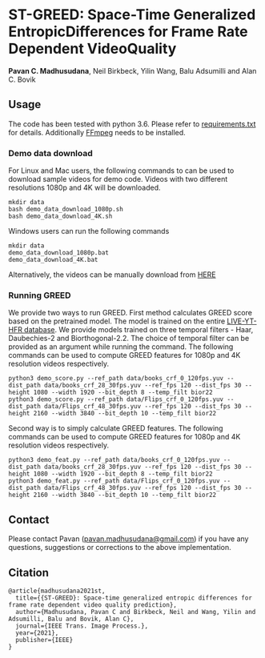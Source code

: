 # ST-GREED: Space-Time Generalized EntropicDifferences for Frame Rate Dependent VideoQuality

**Pavan C. Madhusudana**, Neil Birkbeck, Yilin Wang, Balu Adsumilli and Alan C. Bovik

## Usage
The code has been tested with python 3.6. Please refer to [requirements.txt](requirements.txt) for details.
Additionally [FFmpeg](https://ffmpeg.org/) needs to be installed.

### Demo data download
For Linux and Mac users, the following commands to can be used to download sample videos for demo code. Videos with two different resolutions 1080p and 4K will be downloaded.
```
mkdir data
bash demo_data_download_1080p.sh
bash demo_data_download_4K.sh
```
Windows users can run the following commands
```
mkdir data
demo_data_download_1080p.bat
demo_data_download_4K.bat
```
Alternatively, the videos can be manually download from [HERE](https://utexas.box.com/s/13swqajkyhdui9kty2vwyithp8zcobmb)

### Running GREED
We provide two ways to run GREED. 
First method calculates GREED score based on the pretrained model. The model is trained on the entire [LIVE-YT-HFR database](https://live.ece.utexas.edu/research/LIVE_YT_HFR/LIVE_YT_HFR/index.html). We provide models trained on three temporal filters - Haar, Daubechies-2 and Biorthogonal-2.2. The choice of temporal filter can be provided as an argument while running the command. The following commands can be used to compute GREED features for 1080p and 4K resolution videos respectively.
```
python3 demo_score.py --ref_path data/books_crf_0_120fps.yuv --dist_path data/books_crf_28_30fps.yuv --ref_fps 120 --dist_fps 30 --height 1080 --width 1920 --bit_depth 8 --temp_filt bior22
python3 demo_score.py --ref_path data/Flips_crf_0_120fps.yuv --dist_path data/Flips_crf_48_30fps.yuv --ref_fps 120 --dist_fps 30 --height 2160 --width 3840 --bit_depth 10 --temp_filt bior22
```

Second way is to simply calculate GREED features. The following commands can be used to compute GREED features for 1080p and 4K resolution videos respectively.
```
python3 demo_feat.py --ref_path data/books_crf_0_120fps.yuv --dist_path data/books_crf_28_30fps.yuv --ref_fps 120 --dist_fps 30 --height 1080 --width 1920 --bit_depth 8 --temp_filt bior22
python3 demo_feat.py --ref_path data/Flips_crf_0_120fps.yuv --dist_path data/Flips_crf_48_30fps.yuv --ref_fps 120 --dist_fps 30 --height 2160 --width 3840 --bit_depth 10 --temp_filt bior22
```

## Contact
Please contact Pavan (pavan.madhusudana@gmail.com) if you have any questions, suggestions or corrections to the above implementation.

## Citation
```
@article{madhusudana2021st,
  title={{ST-GREED}: Space-time generalized entropic differences for frame rate dependent video quality prediction},
  author={Madhusudana, Pavan C and Birkbeck, Neil and Wang, Yilin and Adsumilli, Balu and Bovik, Alan C},
  journal={IEEE Trans. Image Process.},
  year={2021},
  publisher={IEEE}
}
```
